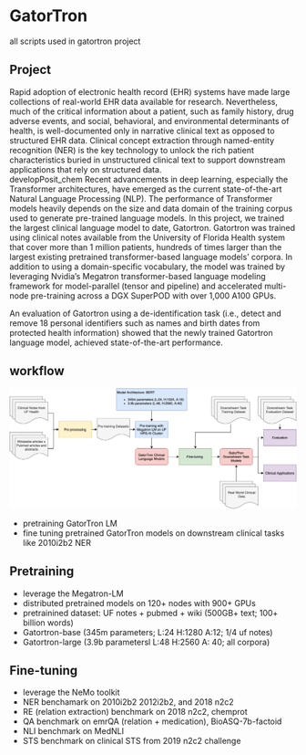 # GatorTron
all scripts used in gatortron project

## Project

Rapid adoption of electronic health record (EHR) systems have made large collections of real-world EHR data available for research. Nevertheless, much of the critical information about a patient, such as family history, drug adverse events, and social, behavioral, and environmental determinants of health, is well-documented only in narrative clinical text as opposed to structured EHR data. Clinical concept extraction through named-entity recognition (NER) is the key technology to unlock the rich patient characteristics buried in unstructured clinical text to support downstream applications that rely on structured data.  
 developPosit_chem
Recent advancements in deep learning, especially the Transformer architectures, have emerged as the current state-of-the-art Natural Language Processing (NLP). The performance of Transformer models heavily depends on the size and data domain of the training corpus used to generate pre-trained language models. In this project, we trained the largest clinical language model to date, Gatortron. Gatortron was trained using clinical notes available from the University of Florida Health system that cover more than 1 million patients, hundreds of times larger than the largest existing pretrained transformer-based language models’ corpora. In addition to using a domain-specific vocabulary, the model was trained by leveraging Nvidia’s Megatron transformer-based language modeling framework for model-parallel (tensor and pipeline) and accelerated multi-node pre-training across a DGX SuperPOD with over 1,000 A100 GPUs.
 
An evaluation of Gatortron using a de-identification task (i.e., detect and remove 18 personal identifiers such as names and birth dates from protected health information) showed that the newly trained Gatortron language model, achieved state-of-the-art performance.


## workflow
![workflow](resources/gatorTron_workflow.png)

- pretraining GatorTron LM 
- fine tuning pretrained GatorTron models on downstream clinical tasks like 2010i2b2 NER


## Pretraining
- leverage the Megatron-LM
- distributed pretrained models on 120+ nodes with 900+ GPUs
- pretrainined dataset: UF notes + pubmed + wiki (500GB+ text; 100+ billion words)
- Gatortron-base (345m parameters; L:24 H:1280 A:12; 1/4 uf notes)
- Gatortron-large (3.9b parametersl L:48 H:2560 A: 40; all corpora)


## Fine-tuning
- leverage the NeMo toolkit
- NER benchamark on 2010i2b2 2012i2b2, and 2018 n2c2
- RE (relation extraction) benchmark on 2018 n2c2, chemprot
- QA benchmark on emrQA (relation + medication), BioASQ-7b-factoid
- NLI benchmark on MedNLI
- STS benchmark on clinical STS from 2019 n2c2 challenge